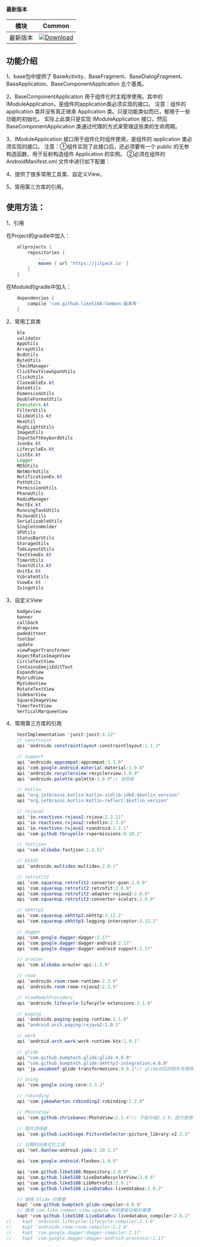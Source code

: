 #### 最新版本

模块|Common
---|---
最新版本|[![Download](https://jitpack.io/v/like5188/Common.svg)](https://jitpack.io/#like5188/Common)

## 功能介绍
1、base包中提供了 BaseActivity、BaseFragment、BaseDialogFragment、BaseApplication、BaseComponentApplication 五个基类。

2、BaseComponentApplication 用于组件化时主程序使用。其中的 IModuleApplication，是组件的application类必须实现的接口。
注意：组件的 application 类并没有真正继承 Application 类。只是功能类似而已，都用于一些功能的初始化。
实际上此类只是实现 IModuleApplication 接口，然后 BaseComponentApplication 类通过代理的方式来管理这些类的生命周期。

3、IModuleApplication 接口用于组件化时组件使用，是组件的 application 类必须实现的接口。
注意：①组件实现了此接口后，还必须要有一个 public 的无参构造函数，用于反射构造组件 Application 的实例。
②必须在组件的 AndroidManifest.xml 文件中进行如下配置：<meta-data android:name="实现类的全限定类名" android:value="IModuleApplication" />

4、提供了很多常用工具类、自定义View。

5、常用第三方库的引用。

## 使用方法：

1、引用

在Project的gradle中加入：
```groovy
    allprojects {
        repositories {
            ...
            maven { url 'https://jitpack.io' }
        }
    }
```
在Module的gradle中加入：
```groovy
    dependencies {
        compile 'com.github.like5188:Common:版本号'
    }
```

2、常用工具类
```java
    ble
    validator
    AppUtils
    ArrayUtils
    BcdUtils
    ByteUtils
    CheckManager
    ClickTextViewSpanUtils
    ClickUtils
    CloseableEx.kt
    DateUtils
    DimensionUtils
    DoubleFormatUtils
    Executors.kt
    FilterUtils
    GlideUtils.kt
    HexUtil
    HighLightUtils
    ImageUtils
    InputSoftKeybordUtils
    JsonEx.kt
    LifecycleEx.kt
    ListEx.kt
    Logger
    MD5Utils
    NetWorkUtils
    NotificationEx.kt
    PathUtils
    PermissionUtils
    PhoneUtils
    RadioManager
    RectEx.kt
    RunningTaskUtils
    RxJavaUtils
    SerializableUtils
    SingletonHolder
    SPUtils
    StatusBarUtils
    StorageUtils
    TabLayoutUtils
    TextViewEx.kt
    TimerUtils
    ToastUtils.kt
    UnitEx.kt
    VibrateUtils
    ViewEx.kt
    ZxingUtils
```

3、自定义View
```java
    badgeview
    banner
    callback
    dragview
    pwdedittext
    toolbar
    update
    viewPagerTransformer
    AspectRatioImageView
    CircleTextView
    ContainsEmojiEditText
    ExpandView
    MyGridView
    MyVideoView
    RotateTextView
    SidebarView
    SquareImageView
    TimerTextView
    VerticalMarqueeView
```

4、常用第三方库的引用
```java
    testImplementation 'junit:junit:4.12'
    // constraint
    api 'androidx.constraintlayout:constraintlayout:1.1.3'

    // support
    api 'androidx.appcompat:appcompat:1.1.0'
    api 'com.google.android.material:material:1.0.0'
    api 'androidx.recyclerview:recyclerview:1.0.0'
    api 'androidx.palette:palette:1.0.0'// 调色板

    // kotlin
    api "org.jetbrains.kotlin:kotlin-stdlib-jdk8:$kotlin_version"
    api "org.jetbrains.kotlin:kotlin-reflect:$kotlin_version"

    // rxjava2
    api 'io.reactivex.rxjava2:rxjava:2.2.11'
    api 'io.reactivex.rxjava2:rxkotlin:2.3.0'
    api 'io.reactivex.rxjava2:rxandroid:2.1.1'
    api 'com.github.tbruyelle:rxpermissions:0.10.2'

    // fastjson
    api 'com.alibaba:fastjson:1.2.51'

    // 65535
    api 'androidx.multidex:multidex:2.0.1'

    // retrofit2
    api 'com.squareup.retrofit2:converter-gson:2.6.0'
    api 'com.squareup.retrofit2:retrofit:2.6.0'
    api 'com.squareup.retrofit2:adapter-rxjava2:2.6.0'
    api 'com.squareup.retrofit2:converter-scalars:2.6.0'

    // okhttp3
    api 'com.squareup.okhttp3:okhttp:3.12.2'
    api 'com.squareup.okhttp3:logging-interceptor:3.12.2'

    // dagger
    api 'com.google.dagger:dagger:2.17'
    api 'com.google.dagger:dagger-android:2.17'
    api 'com.google.dagger:dagger-android-support:2.17'

    // arouter
    api 'com.alibaba:arouter-api:1.5.0'

    // room
    api 'androidx.room:room-runtime:2.2.0'
    api 'androidx.room:room-rxjava2:2.2.0'

    // ViewModelProviders
    api 'androidx.lifecycle:lifecycle-extensions:2.1.0'

    // paging
    api 'androidx.paging:paging-runtime:2.1.0'
    api "android.arch.paging:rxjava2:1.0.1"

    // work
    api 'android.arch.work:work-runtime-ktx:1.0.1'

    // glide
    api "com.github.bumptech.glide:glide:4.8.0"
    api "com.github.bumptech.glide:okhttp3-integration:4.8.0"
    api 'jp.wasabeef:glide-transformations:4.0.1'// glide对应的图片处理库，可以转换图片为圆形、圆角矩形、高斯模糊等等效果

    // zxing
    api 'com.google.zxing:core:3.3.3'

    // rxbinding
    api 'com.jakewharton.rxbinding2:rxbinding:2.2.0'

    // PhotoView
    api 'com.github.chrisbanes:PhotoView:2.1.4'// 不能升级2.2.0，因为使用了AndroidX库，不能和support库共存。

    // 图片选择器
    api 'com.github.LuckSiege.PictureSelector:picture_library:v2.2.3'

    // 日期时间格式化工具
    api 'net.danlew:android.joda:2.10.1.2'

    api 'com.google.android:flexbox:1.0.0'

    api 'com.github.like5188:Repository:2.0.9'
    api 'com.github.like5188:LiveDataRecyclerView:2.0.6'
    api 'com.github.like5188:LibRetrofit:2.0.2'
    api 'com.github.like5188.LiveDataBus:livedatabus:2.0.2'

    // 使用 Glide 时需要
    kapt 'com.github.bumptech.glide:compiler:4.8.0'
    // 使用 com.like.common.view.update 中的更新功能时需要
    kapt 'com.github.like5188.LiveDataBus:livedatabus_compiler:2.0.2'
//    kapt 'androidx.lifecycle:lifecycle-compiler:2.1.0'
//    kapt 'androidx.room:room-compiler:2.2.0'
//    kapt 'com.google.dagger:dagger-compiler:2.17'
//    kapt 'com.google.dagger:dagger-android-processor:2.17'
```